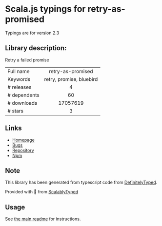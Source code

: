 
# Scala.js typings for retry-as-promised

Typings are for version 2.3

## Library description:
Retry a failed promise

|                    |                 |
| ------------------ | :-------------: |
| Full name          | retry-as-promised |
| Keywords           | retry, promise, bluebird |
| # releases         | 4 |
| # dependents       | 60 |
| # downloads        | 17057619 |
| # stars            | 3 |

## Links
- [Homepage](https://github.com/mickhansen/retry-as-promised)
- [Bugs](https://github.com/mickhansen/retry-as-promised/issues)
- [Repository](https://github.com/mickhansen/retry-as-promised)
- [Npm](https://www.npmjs.com/package/retry-as-promised)
    


## Note
This library has been generated from typescript code from [DefinitelyTyped](https://definitelytyped.org).

Provided with :purple_heart: from [ScalablyTyped](https://github.com/oyvindberg/ScalablyTyped)

## Usage
See [the main readme](../../readme.md) for instructions.


